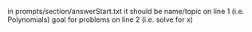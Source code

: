 in prompts/section/answerStart.txt it should be
name/topic on line 1 (i.e. Polynomials)
goal for problems on line 2 (i.e. solve for x)